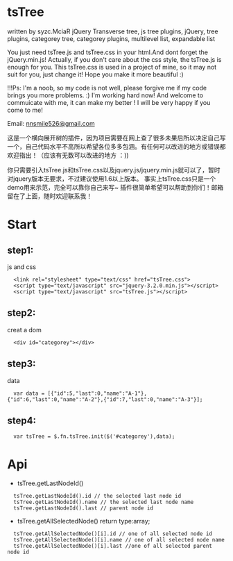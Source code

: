 # tsTree
written by syzc.MciaR
jQuery Transverse tree, js tree plugins, jQuery, tree plugins, categorey tree, categorey plugins, multilevel list, expandable list

You just need tsTree.js and tsTree.css in your html.And dont forget the jQuery.min.js!
Actually, if you don't care about the css style, the tsTree.js is enough for you.
This tsTree.css is used in a project of mine, so it may not suit for you, just change it! Hope you make it more beautiful :)

!!!Ps: I'm a noob, so my code is not well, please forgive me if my code brings you more problems.  :) I'm working hard now!
And welcome to commuicate with me, it can make my better !
I will be very happy if you come to me!

Email: nnsmile526@gmail.com

这是一个横向展开树的插件，因为项目需要在网上查了很多未果后所以决定自己写一个，自己代码水平不高所以希望各位多多包涵。有任何可以改进的地方或错误都欢迎指出！（应该有无数可以改进的地方 ：))

你只需要引入tsTree.js和tsTree.css以及jquery.js/jquery.min.js就可以了，暂时对jquery版本无要求，不过建议使用1.6以上版本。
事实上tsTree.css只是一个demo用来示范，完全可以靠你自己来写~
插件很简单希望可以帮助到你们！邮箱留在了上面，随时欢迎联系我！

# Start
## step1: 
js and css<br/>
```
  <link rel="stylesheet" type="text/css" href="tsTree.css">
  <script type="text/javascript" src="jquery-3.2.0.min.js"></script>
  <script type="text/javascript" src="tsTree.js"></script>
  ```
## step2: 
creat a dom <br/>
```
  <div id="categorey"></div>
```
## step3:
data<br/>
```
  var data = [{"id":5,"last":0,"name":"A-1"},{"id":6,"last":0,"name":"A-2"},{"id":7,"last":0,"name":"A-3"}];
  ```
## step4:
```
  var tsTree = $.fn.tsTree.init($('#categorey'),data);
```
# Api
  * tsTree.getLastNodeId()
  ```
    tsTree.getLastNodeId().id // the selected last node id
    tsTree.getLastNodeId().name // the selected last node name
    tsTree.getLastNodeId().last // parent node id
 ```   
  * tsTree.getAllSelectedNode()
  return type:array;
  ```
    tsTree.getAllSelectedNode()[i].id // one of all selected node id
    tsTree.getAllSelectedNode()[i].name // one of all selected node name
    tsTree.getAllSelectedNode()[i].last //one of all selected parent node id
   ``` 

